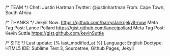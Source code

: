 ---
---

/* TEAM */
    Chef: Justin Hartman
    Twitter: @justinhartman
    From: Cape Town, South Africa

/* THANKS */
    Jekyll Now: https://github.com/barryclark/jekyll-now
    Meta Tag Post: Lance Pollard https://gist.github.com/lancejpollard
    Meta Tag Post: Kevin Suttle https://gist.github.com/kevinSuttle


/* SITE */
    Last update: {% last_modified_at %}
    Language: English
    Doctype: HTML5
    IDE: Sublime Text 3, Sourcetree, Github Pages, Jekyll
